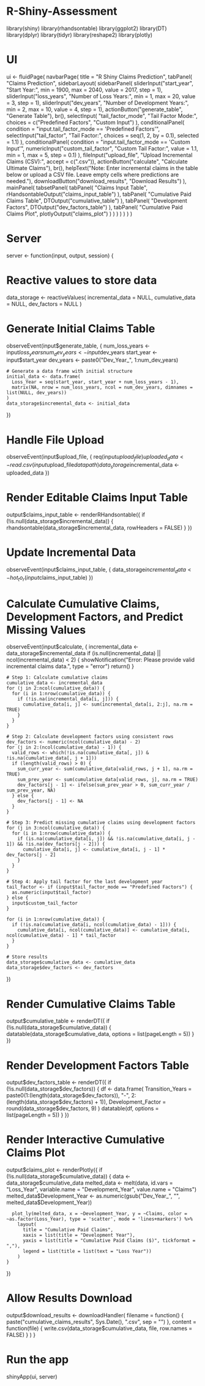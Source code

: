 # R-Shiny-Assessment

library(shiny)
library(rhandsontable)
library(ggplot2)
library(DT)
library(dplyr)
library(tidyr)
library(reshape2)
library(plotly)

# UI
ui <- fluidPage(
  navbarPage(
    title = "R Shiny Claims Prediction",
    tabPanel(
      "Claims Prediction",
      sidebarLayout(
        sidebarPanel(
          sliderInput("start_year", "Start Year:", min = 1900, max = 2040, value = 2017, step = 1),
          sliderInput("loss_years", "Number of Loss Years:", min = 1, max = 20, value = 3, step = 1),
          sliderInput("dev_years", "Number of Development Years:", min = 2, max = 10, value = 4, step = 1),
          actionButton("generate_table", "Generate Table"),
          br(),
          selectInput(
            "tail_factor_mode",
            "Tail Factor Mode:",
            choices = c("Predefined Factors", "Custom Input")
          ),
          conditionalPanel(
            condition = "input.tail_factor_mode == 'Predefined Factors'",
            selectInput("tail_factor", "Tail Factor:", choices = seq(1, 2, by = 0.1), selected = 1.1)
          ),
          conditionalPanel(
            condition = "input.tail_factor_mode == 'Custom Input'",
            numericInput("custom_tail_factor", "Custom Tail Factor:", value = 1.1, min = 1, max = 5, step = 0.1)
          ),
          fileInput("upload_file", "Upload Incremental Claims (CSV):", accept = c(".csv")),
          actionButton("calculate", "Calculate Ultimate Claims"),
          br(),
          helpText("Note: Enter incremental claims in the table below or upload a CSV file. Leave empty cells where predictions are needed."),
          downloadButton("download_results", "Download Results")
        ),
        mainPanel(
          tabsetPanel(
            tabPanel(
              "Claims Input Table",
              rHandsontableOutput("claims_input_table")
            ),
            tabPanel(
              "Cumulative Paid Claims Table",
              DTOutput("cumulative_table")
            ),
            tabPanel(
              "Development Factors",
              DTOutput("dev_factors_table")
            ),
            tabPanel(
              "Cumulative Paid Claims Plot",
              plotlyOutput("claims_plot")
            )
          )
        )
      )
    )
  )
)

# Server
server <- function(input, output, session) {
  # Reactive values to store data
  data_storage <- reactiveValues(
    incremental_data = NULL,
    cumulative_data = NULL,
    dev_factors = NULL
  )
  
  # Generate Initial Claims Table
  observeEvent(input$generate_table, {
    num_loss_years <- input$loss_years
    num_dev_years <- input$dev_years
    start_year <- input$start_year
    dev_years <- paste0("Dev_Year_", 1:num_dev_years)
    
    # Generate a data frame with initial structure
    initial_data <- data.frame(
      Loss_Year = seq(start_year, start_year + num_loss_years - 1),
      matrix(NA, nrow = num_loss_years, ncol = num_dev_years, dimnames = list(NULL, dev_years))
    )
    data_storage$incremental_data <- initial_data
  })
  
  # Handle File Upload
  observeEvent(input$upload_file, {
    req(input$upload_file)
    uploaded_data <- read.csv(input$upload_file$datapath)
    data_storage$incremental_data <- uploaded_data
  })
  
  # Render Editable Claims Input Table
  output$claims_input_table <- renderRHandsontable({
    if (!is.null(data_storage$incremental_data)) {
      rhandsontable(data_storage$incremental_data, rowHeaders = FALSE)
    }
  })
  
  # Update Incremental Data
  observeEvent(input$claims_input_table, {
    data_storage$incremental_data <- hot_to_r(input$claims_input_table)
  })
  
  # Calculate Cumulative Claims, Development Factors, and Predict Missing Values
  observeEvent(input$calculate, {
    incremental_data <- data_storage$incremental_data
    if (is.null(incremental_data) || ncol(incremental_data) < 2) {
      showNotification("Error: Please provide valid incremental claims data.", type = "error")
      return()
    }
    
    # Step 1: Calculate cumulative claims
    cumulative_data <- incremental_data
    for (j in 2:ncol(cumulative_data)) {
      for (i in 1:nrow(cumulative_data)) {
        if (!is.na(incremental_data[i, j])) {
          cumulative_data[i, j] <- sum(incremental_data[i, 2:j], na.rm = TRUE)
        }
      }
    }
    
    # Step 2: Calculate development factors using consistent rows
    dev_factors <- numeric(ncol(cumulative_data) - 2)
    for (j in 2:(ncol(cumulative_data) - 1)) {
      valid_rows <- which(!is.na(cumulative_data[, j]) & !is.na(cumulative_data[, j + 1]))
      if (length(valid_rows) > 0) {
        sum_curr_year <- sum(cumulative_data[valid_rows, j + 1], na.rm = TRUE)
        sum_prev_year <- sum(cumulative_data[valid_rows, j], na.rm = TRUE)
        dev_factors[j - 1] <- ifelse(sum_prev_year > 0, sum_curr_year / sum_prev_year, NA)
      } else {
        dev_factors[j - 1] <- NA
      }
    }
    
    # Step 3: Predict missing cumulative claims using development factors
    for (j in 3:ncol(cumulative_data)) {
      for (i in 1:nrow(cumulative_data)) {
        if (is.na(cumulative_data[i, j]) && !is.na(cumulative_data[i, j - 1]) && !is.na(dev_factors[j - 2])) {
          cumulative_data[i, j] <- cumulative_data[i, j - 1] * dev_factors[j - 2]
        }
      }
    }
    
    # Step 4: Apply tail factor for the last development year
    tail_factor <- if (input$tail_factor_mode == "Predefined Factors") {
      as.numeric(input$tail_factor)
    } else {
      input$custom_tail_factor
    }
    
    for (i in 1:nrow(cumulative_data)) {
      if (!is.na(cumulative_data[i, ncol(cumulative_data) - 1])) {
        cumulative_data[i, ncol(cumulative_data)] <- cumulative_data[i, ncol(cumulative_data) - 1] * tail_factor
      }
    }
    
    # Store results
    data_storage$cumulative_data <- cumulative_data
    data_storage$dev_factors <- dev_factors
  })
  
  # Render Cumulative Claims Table
  output$cumulative_table <- renderDT({
    if (!is.null(data_storage$cumulative_data)) {
      datatable(data_storage$cumulative_data, options = list(pageLength = 5))
    }
  })
  
  # Render Development Factors Table
  output$dev_factors_table <- renderDT({
    if (!is.null(data_storage$dev_factors)) {
      df <- data.frame(
        Transition_Years = paste0(1:(length(data_storage$dev_factors)), "-", 2:(length(data_storage$dev_factors) + 1)),
        Development_Factor = round(data_storage$dev_factors, 9)
      )
      datatable(df, options = list(pageLength = 5))
    }
  })
  
  # Render Interactive Cumulative Claims Plot
  output$claims_plot <- renderPlotly({
    if (!is.null(data_storage$cumulative_data)) {
      data <- data_storage$cumulative_data
      melted_data <- melt(data, id.vars = "Loss_Year", variable.name = "Development_Year", value.name = "Claims")
      melted_data$Development_Year <- as.numeric(gsub("Dev_Year_", "", melted_data$Development_Year))
      
      plot_ly(melted_data, x = ~Development_Year, y = ~Claims, color = ~as.factor(Loss_Year), type = 'scatter', mode = 'lines+markers') %>%
        layout(
          title = "Cumulative Paid Claims",
          xaxis = list(title = "Development Year"),
          yaxis = list(title = "Cumulative Paid Claims ($)", tickformat = ","),
          legend = list(title = list(text = "Loss Year"))
        )
    }
  })
  
  # Allow Results Download
  output$download_results <- downloadHandler(
    filename = function() {
      paste("cumulative_claims_results", Sys.Date(), ".csv", sep = "")
    },
    content = function(file) {
      write.csv(data_storage$cumulative_data, file, row.names = FALSE)
    }
  )
}

# Run the app
shinyApp(ui, server)